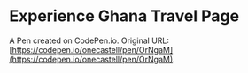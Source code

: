 # Experience Ghana Travel Page

A Pen created on CodePen.io. Original URL: [https://codepen.io/onecastell/pen/OrNgaM](https://codepen.io/onecastell/pen/OrNgaM).


